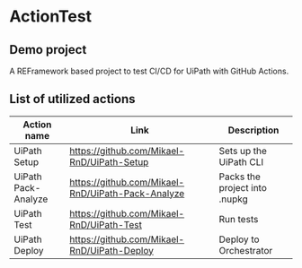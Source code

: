 # ActionTest
## Demo project
A REFramework based project to test CI/CD for UiPath with GitHub Actions.

## List of utilized actions
|Action name|Link|Description|
|------|-------|-------|
| UiPath Setup | https://github.com/Mikael-RnD/UiPath-Setup |Sets up the UiPath CLI|
| UiPath Pack-Analyze | https://github.com/Mikael-RnD/UiPath-Pack-Analyze |Packs the project into .nupkg|
| UiPath Test | https://github.com/Mikael-RnD/UiPath-Test |Run tests|
| UiPath Deploy | https://github.com/Mikael-RnD/UiPath-Deploy |Deploy to Orchestrator|
